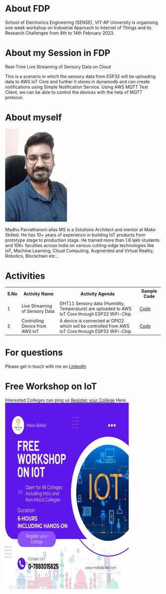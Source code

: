 # About FDP
School of Electronics Engineering (SENSE), VIT-AP University is organising one week workshop on Industrial Approach to Internet of Things and its Research Challenges from 8th to 14th February 2023.

# About my Session in FDP
Real-Time Live Streaming of Sensory Data on Cloud

This is a scenario in which the sensory data from ESP32 will be uploading data to AWS IoT Core and further it stores in dynamodb and can create notifications using Simple Notification Service. Using AWS MQTT Test Client, we can be able to control the devices with the help of MQTT protocol.

# About myself
<img src="https://raw.githubusercontent.com/madblocksgit/ETAI-2021---VSSUT-11th-aug-iot-session/main/maddy.jpg" height="300" width="200" />

Madhu Parvathaneni alias MS is a Solutions Architect and mentor at Make Skilled. He has 10+ years of experience in building IoT products from prototype stage to production stage. He trained more than 1.8 lakh students and 10K+ faculties across India on various cutting-edge technologies like IoT, Machine Learning, Cloud Computing, Augmented and Virtual Reality, Robotics, Blockchain etc...

# Activities
<table>
  <tr>
    <th>S.No</th>
    <th>Activity Name</th>
    <th>Activity Agenda</th>
    <th>Sample Code</th>
  </tr>
  <tr>
    <td>1</td>
    <td>Live Streaming of Sensory Data</td>
    <td>DHT11 Sensory data (Humidity, Temperature) are uploaded to AWS IoT Core through ESP32 WiFi-Chip</td>
    <td><a href="https://github.com/maddydevgits/vit-ap-fdp-session/tree/main/task1">Code</a></td>
  </tr>
  <tr>
    <td>2</td>
    <td>Controlling Device from AWS IoT</td>
    <td>A device is connected at GPIO2 which will be controlled from AWS IoT Core through ESP32 WiFi-Chip</td>
    <td><a href="https://github.com/maddydevgits/vit-ap-fdp-session/tree/main/task2">Code</a></td>
  </tr>
</table>

# For questions
Please get in touch with me on <a href="https://linkedin.com/in/MadhuPIoT"> LinkedIn </a>

# Free Workshop on IoT
Interested Colleges can ping us <a href="https://makeskilled.com/college-registration-form/">Register your College</a> Here.
<br/>
<img src="Free Workshop on IoT.png" height="600" width="400"></a>
